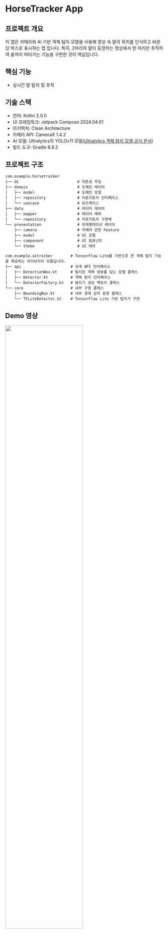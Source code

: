 # HorseTracker App

## 프로젝트 개요
이 앱은 카메라와 AI 기반 객체 탐지 모델을 사용해 영상 속 말의 위치를 인식하고 바운딩 박스로 표시하는 앱 입니다.
특히, 2마리의 말이 등장하는 영상에서 한 마리만 추적하여 끝까지 따라가는 기능을 구현한 것이 핵심입니다.


## 핵심 기능
- 실시간 말 탐지 및 추적

## 기술 스택
- 언어: Kotlin 2.0.0
- UI 프레임워크: Jetpack Compose 2024.04.01
- 아키텍처: Clean Architecture
- 카메라 API: CameraX 1.4.2
- AI 모델: Ultralytics의 YOLOv11 모델([Ultralytics 객체 탐지 모델 공식 문서](https://docs.ultralytics.com/ko/tasks/detect/))
- 빌드 도구: Gradle 8.8.2

## 프로젝트 구조
```
com.example.horsetracker
├── di                          # 의존성 주입
├── domain                      # 도메인 레이어
│   ├── model                   # 도메인 모델
│   ├── repository              # 리포지토리 인터페이스
│   └── usecase                 # 유즈케이스
├── data                        # 데이터 레이어
│   ├── mapper                  # 데이터 매퍼
│   └── repository              # 리포지토리 구현체
└── presentation                # 프레젠테이션 레이어
    ├── camera                  # 카메라 관련 Feature
    ├── model                   # UI 모델
    ├── component               # UI 컴포넌트
    └── theme                   # UI 테마

com.example.aitracker        # TensorFlow Lite를 기반으로 한 객체 탐지 기능을 제공하는 라이브러리 모듈입니다. 
├── api                      # 공개 API 인터페이스
│   ├── DetectionBox.kt      # 탐지된 객체 정보를 담는 모델 클래스
│   ├── Detector.kt          # 객체 탐지 인터페이스
│   └── DetectorFactory.kt   # 탐지기 생성 팩토리 클래스
└── core                     # 내부 구현 클래스
    ├── BoundingBox.kt       # 내부 경계 상자 표현 클래스
    └── TFLiteDetector.kt    # TensorFlow Lite 기반 탐지기 구현
```

## Demo 영상
<img src="https://github.com/ejkim-dev/HorseTracker/blob/main/demo/demo.gif" width="70%">
